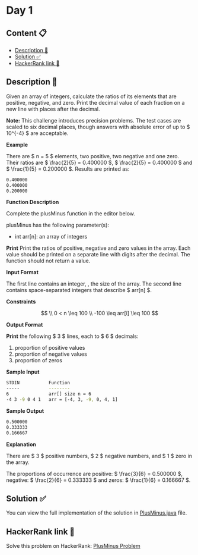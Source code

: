 # Day 1

## Content 📋
- [Description 📃](#description-)
- [Solution ✅](#solution-)
- [HackerRank link 🔗](#hackerrank-link-)

## Description 📃
Given an array of integers, calculate the ratios of its elements that are positive, negative, and zero. Print the decimal value of each fraction on a new line with  places after the decimal.

**Note:** This challenge introduces precision problems. The test cases are scaled to six decimal places, though answers with absolute error of up to $ 10^{-4} $ are acceptable.

**Example**

There are $ n = 5  $  elements, two positive, two negative and one zero. Their ratios are $ \frac{2}{5} = 0.400000 $, $ \frac{2}{5} = 0.400000 $ and $ \frac{1}{5} = 0.200000 $. Results are printed as:

```bash
0.400000
0.400000
0.200000
```

**Function Description**

Complete the plusMinus function in the editor below.

plusMinus has the following parameter(s):

- int arr[n]: an array of integers

**Print**
Print the ratios of positive, negative and zero values in the array. Each value should be printed on a separate line with  digits after the decimal. The function should not return a value.

**Input Format**

The first line contains an integer, , the size of the array.
The second line contains  space-separated integers that describe $ arr[n] $.

**Constraints**

$$
\\ 0 < n \leq 100
\\ -100 \leq arr[i] \leq 100
$$

**Output Format**

**Print** the following $ 3 $ lines, each to $ 6 $ decimals:

1. proportion of positive values
2. proportion of negative values
3. proportion of zeros

**Sample Input**

```bash
STDIN           Function
-----           --------
6               arr[] size n = 6
-4 3 -9 0 4 1   arr = [-4, 3, -9, 0, 4, 1]
```

**Sample Output**

```bash
0.500000
0.333333
0.166667
```

**Explanation**

There are $ 3 $ positive numbers, $ 2 $ negative numbers, and $ 1 $ zero in the array.

The proportions of occurrence are positive: $ \frac{3}{6} = 0.500000 $, negative: $ \frac{2}{6} = 0.333333 $ and zeros: $ \frac{1}{6} = 0.166667 $.

## Solution ✅
You can view the full implementation of the solution in [PlusMinus.java](PlusMinus.java) file.

## HackerRank link 🔗
Solve this problem on HackerRank: [PlusMinus Problem](https://www.hackerrank.com/challenges/plus-minus/problem)